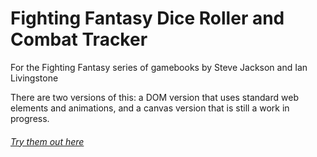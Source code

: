 # Fighting Fantasy Dice Roller and Combat Tracker

For the Fighting Fantasy series of gamebooks by Steve Jackson and Ian Livingstone

There are two versions of this: a DOM version that uses standard web elements and animations, and a canvas version that is still a work in progress.

###### [Try them out here](https://fsyth.github.io/fighting-fantasy/)
